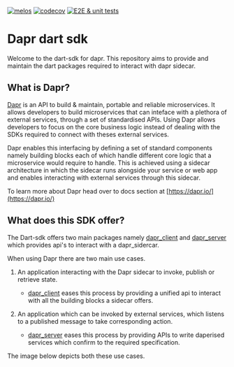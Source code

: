 [![melos](https://img.shields.io/badge/maintained%20with-melos-f700ff.svg?style=flat-square)](https://github.com/invertase/melos)
[![codecov](https://codecov.io/gh/Abhilash-Chandran/dart-sdk/branch/master/graph/badge.svg?token=F3XOQ7UGXE)](https://codecov.io/gh/Abhilash-Chandran/dart-sdk)
[![E2E & unit tests](https://github.com/Abhilash-Chandran/dart-sdk/actions/workflows/test.yaml/badge.svg)](https://github.com/Abhilash-Chandran/dart-sdk/actions/workflows/test.yaml)

# Dapr dart sdk

Welcome to the dart-sdk for dapr. This repository aims to provide and maintain the dart packages required to interact with dapr sidecar.

## What is Dapr?
[Dapr](https://dapr.io/) is an API to build & maintain, portable and reliable microservices. 
It allows developers to build microservices that can inteface with a plethora of external services, through a set of standardised APIs.
Using Dapr allows developers to focus on the core business logic instead of dealing with the SDKs required to connect with theses external services.

Dapr enables this interfacing by defining a set of standard components namely building blocks each of which handle different core logic that a microservice would require to handle. This is achieved using a sidecar architecture in which the sidecar runs alongside your service or web app and enables interacting with external services through this sidecar.

To learn more about Dapr head over to docs section at [https://dapr.io/](https://dapr.io/)


## What does this SDK offer?

The Dart-sdk offers two main packages namely [dapr_client](packages/dapr_client/README.md) and [dapr_server](packages/dapr_server/README.md) which provides api's to interact with a dapr_sidercar.

When using Dapr there are two main use cases. 

1. An application interacting with the Dapr sidecar to invoke, publish or retrieve state.
   
   * [dapr_client](packages/dapr_client/README.md) eases this process by providing a unified api to interact with all the building blocks a sidecar offers.

2. An application which can be invoked by external services, which listens to a published message to take corresponding action.
   
   * [dapr_server](packages/dapr_server/README.md) eases this process by providing APIs to write daperised services which confirm to the required specification.

The image below depicts both these use cases.

